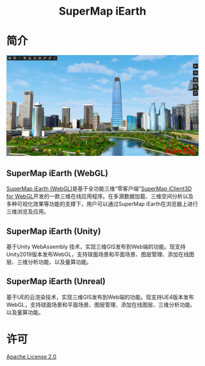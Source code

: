 # <center>SuperMap iEarth</center>


# 简介

![](./imgs/iEarth.jpg)

## SuperMap iEarth (WebGL)
[SuperMap iEarth (WebGL)](http://www.supermapol.com/earth/)是基于全功能三维“零客户端”[SuperMap iClient3D for WebGL](http://support.supermap.com.cn:8090/webgl/examples/examples.html)开发的一款三维在线应用程序。在多源数据加载、三维空间分析以及多种可视化效果等功能的支撑下，用户可以通过SuperMap iEarth在浏览器上进行三维浏览及应用。

## SuperMap iEarth (Unity)
基于Unity WebAssembly 技术，实现三维GIS发布到Web端的功能。现支持Unity2019版本发布WebGL，支持球面场景和平面场景、图层管理、添加在线图层、三维分析功能、以及量算功能。

## SuperMap iEarth (Unreal)
基于UE的云渲染技术，实现三维GIS发布到Web端的功能。现支持UE4版本发布WebGL，支持球面场景和平面场景、图层管理、添加在线图层、三维分析功能、以及量算功能。

# 许可

[Apache License 2.0](https://github.com/SuperMap/SuperMap-iEarth/blob/master/LICENSE)

